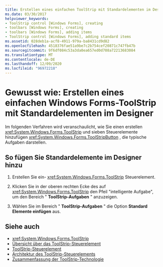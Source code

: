 ```yaml
---
title: Erstellen eines einfachen ToolStrip mit Standardelementen im Designer
ms.date: 03/30/2017
helpviewer_keywords:
- ToolStrip control [Windows Forms], creating
- toolbars [Windows Forms], creating
- toolbars [Windows Forms], adding items
- ToolStrip control [Windows Forms], adding standard items
ms.assetid: 028deb1a-acf8-4911-979a-ba8431cd9d82
ms.openlocfilehash: 4518376fae51a9be7c2b754cef20871c747fb47b
ms.sourcegitcommit: 9f6df084c53a3da0ea657ed0d708a72213683084
ms.translationtype: MT
ms.contentlocale: de-DE
ms.lasthandoff: 12/09/2020
ms.locfileid: "96972218"
---
```

# <a name="how-to-create-a-basic-windows-forms-toolstrip-with-standard-items-using-the-designer"></a>Gewusst wie: Erstellen eines einfachen Windows Forms-ToolStrip mit Standardelementen im Designer
Im folgenden Verfahren wird veranschaulicht, wie Sie einen erstellen <xref:System.Windows.Forms.ToolStrip> und sieben Steuerelemente hinzufügen <xref:System.Windows.Forms.ToolStripButton> , die typische Aufgaben darstellen.

## <a name="to-add-standard-items-in-the-designer"></a>So fügen Sie Standardelemente im Designer hinzu

1. Erstellen Sie ein- <xref:System.Windows.Forms.ToolStrip> Steuerelement.

2. Klicken Sie in der oberen rechten Ecke des auf <xref:System.Windows.Forms.ToolStrip> den Pfeil "intelligente Aufgabe", um den Bereich " **ToolStrip-Aufgaben** " anzuzeigen.

3. Wählen Sie im Bereich " **ToolStrip-Aufgaben** " die Option **Standard Elemente einfügen** aus.

## <a name="see-also"></a>Siehe auch

- <xref:System.Windows.Forms.ToolStrip>
- [Übersicht über das ToolStrip-Steuerelement](toolstrip-control-overview-windows-forms.md)
- [ToolStrip-Steuerelement](toolstrip-control-windows-forms.md)
- [Architektur des ToolStrip-Steuerelements](toolstrip-control-architecture.md)
- [Zusammenfassung der ToolStrip-Technologie](toolstrip-technology-summary.md)
